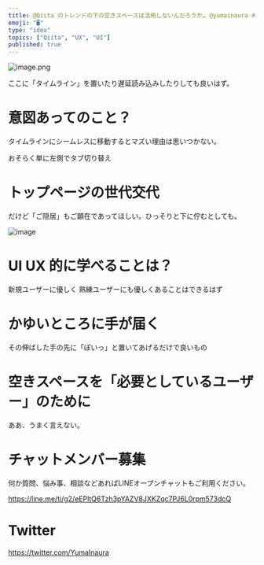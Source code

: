 ```yaml
---
title: @Qiita のトレンドの下の空きスペースは活用しないんだろうか… @yumainaura #UX UI #サービス論
emoji: "🖥"
type: "idea"
topics: ["Qiita", "UX", "UI"]
published: true
---
```


![image.png](https://qiita-image-store.s3.amazonaws.com/0/89618/21521116-a486-e068-0612-6d08c6b2b049.png)

ここに「タイムライン」を置いたり遅延読み込みしたりしても良いはず。

# 意図あってのこと？

タイムラインにシームレスに移動するとマズい理由は思いつかない。

おそらく単に左側でタブ切り替え

# トップページの世代交代

だけど「ご隠居」もご顕在であってほしい。ひっそりと下に佇むとしても。

![image](https://user-images.githubusercontent.com/13635059/50536656-fd5ad100-0b99-11e9-9fb3-a227576b07ac.png)


# UI UX 的に学べることは？

新規ユーザーに優しく
熟練ユーザーにも優しくあることはできるはず

# かゆいところに手が届く

その伸ばした手の先に「ぽいっ」と置いてあげるだけで良いもの

# 空きスペースを「必要としているユーザー」のために

ああ、うまく言えない。








<!-- Update From Qiita API -->

# チャットメンバー募集


何か質問、悩み事、相談などあればLINEオープンチャットもご利用ください。

https://line.me/ti/g2/eEPltQ6Tzh3pYAZV8JXKZqc7PJ6L0rpm573dcQ





# Twitter


https://twitter.com/YumaInaura


<!-- Update From Qiita API -->


